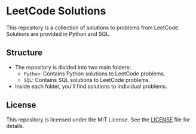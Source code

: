 # LeetCode Solutions

This repository is a collection of solutions to problems from LeetCode. Solutions are provided in Python and SQL.

## Structure

- The repository is divided into two main folders:
  - `Python`: Contains Python solutions to LeetCode problems.
  - `SQL`: Contains SQL solutions to LeetCode problems.
- Inside each folder, you'll find solutions to individual problems.

## License

This repository is licensed under the MIT License. See the [LICENSE](LICENSE) file for details.
